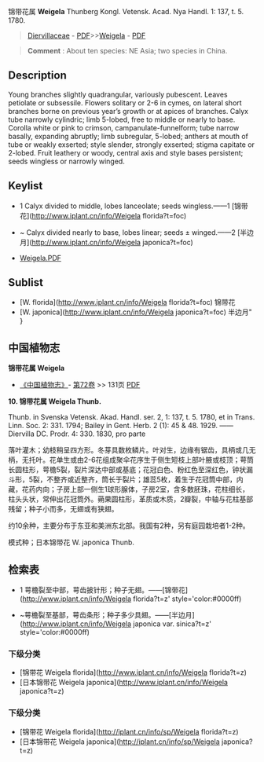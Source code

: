 锦带花属 **Weigela** Thunberg Kongl. Vetensk. Acad. Nya Handl. 1: 137, t. 5. 1780.

> [Diervillaceae](http://www.iplant.cn/info/Diervillaceae?t=foc) - [PDF](http://www.iplant.cn/foc/pdf/Diervillaceae.pdf)>>[Weigela](http://www.iplant.cn/info/Weigela?t=foc) - [PDF](http://www.iplant.cn/foc/pdf/Weigela.pdf)

> **Comment** : 
> About ten species: NE Asia; two species in China.

## Description

Young branches slightly quadrangular, variously pubescent. Leaves petiolate or subsessile. Flowers solitary or 2-6 in cymes, on lateral short branches borne on previous year’s growth or at apices of branches. Calyx tube narrowly cylindric; limb 5-lobed, free to middle or nearly to base. Corolla white or pink to crimson, campanulate-funnelform; tube narrow basally, expanding abruptly; limb subregular, 5-lobed; anthers at mouth of tube or weakly exserted; style slender, strongly exserted; stigma capitate or 2-lobed. Fruit leathery or woody, central axis and style bases persistent; seeds wingless or narrowly winged.

## Keylist

* 1 Calyx divided to middle, lobes lanceolate; seeds wingless.——1  [锦带花](http://www.iplant.cn/info/Weigela florida?t=foc)
* ~ Calyx divided nearly to base, lobes linear; seeds ± winged.——2  [半边月](http://www.iplant.cn/info/Weigela japonica?t=foc)

* [Weigela.PDF](http://www.iplant.cn/foc/pdf/Weigela.pdf)

## Sublist

* [W.  florida](http://www.iplant.cn/info/Weigela florida?t=foc)
 锦带花
* [W.  japonica](http://www.iplant.cn/info/Weigela japonica?t=foc) 半边月"
}
## 中国植物志

**锦带花属 Weigela**

* [《中国植物志》](http://www.iplant.cn/frps)- [第72卷](http://www.iplant.cn/frps/vol/72) >> 131页 [PDF](http://www.iplant.cn/frps/pdf/72/131y.pdf)

**10. 锦带花属 Weigela Thunb.**

Thunb. in Svenska Vetensk. Akad. Handl. ser. 2, 1: 137, t. 5. 1780, et in Trans. Linn. Soc. 2: 331. 1794; Bailey in Gent. Herb. 2 (1): 45 & 48. 1929. ——Diervilla DC. Prodr. 4: 330. 1830, pro parte

落叶灌木；幼枝稍呈四方形。冬芽具数枚鳞片。叶对生，边缘有锯齿，具柄或几无柄，无托叶。花单生或由2-6花组成聚伞花序生于侧生短枝上部叶腋或枝顶；萼筒长圆柱形，萼檐5裂，裂片深达中部或基底；花冠白色、粉红色至深红色，钟状漏斗形，5裂，不整齐或近整齐，筒长于裂片；雄蕊5枚，着生于花冠筒中部，内藏，花药内向；子房上部一侧生1球形腺体，子房2室，含多数胚珠，花柱细长，柱头头状，常伸出花冠筒外。蒴果圆柱形，革质或木质，2瓣裂，中轴与花柱基部残留；种子小而多，无翅或有狭翅。

约10余种，主要分布于东亚和美洲东北部。我国有2种，另有庭园栽培者1-2种。

模式种；日本锦带花 W. japonica Thunb.

## 检索表

* 1 萼檐裂至中部，萼齿披针形；种子无翅。——[锦带花](http://www.iplant.cn/info/Weigela florida?t=z'  style='color:#0000ff)

* ~萼檐裂至基部，萼齿条形；种子多少具翅。——[半边月](http://www.iplant.cn/info/Weigela japonica var. sinica?t=z'  style='color:#0000ff)

### 下级分类
* [锦带花  Weigela florida](http://www.iplant.cn/info/Weigela florida?t=z)
* [日本锦带花  Weigela japonica](http://www.iplant.cn/info/Weigela japonica?t=z)

### 下级分类
* [锦带花  Weigela florida](http://iplant.cn/info/sp/Weigela florida?t=z)
* [日本锦带花  Weigela japonica](http://iplant.cn/info/sp/Weigela japonica?t=z)

